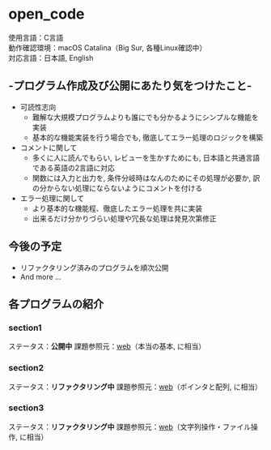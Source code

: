 # open_code  
使用言語：C言語  
動作確認環境：macOS Catalina（Big Sur, 各種Linux確認中）  
対応言語：日本語, English  

## -プログラム作成及び公開にあたり気をつけたこと-
- 可読性志向
  - 難解な大規模プログラムよりも誰にでも分かるようにシンプルな機能を実装
  - 基本的な機能実装を行う場合でも, 徹底してエラー処理のロジックを構築
- コメントに関して
  - 多くに人に読んでもらい, レビューを生かすためにも, 日本語と共通言語である英語の2言語に対応
  - 関数には入力と出力を, 条件分岐時はなんのためにその処理が必要か, 訳の分からない処理にならないようにコメントを付ける
- エラー処理に関して
  - より基本的な機能程、徹底したエラー処理を共に実装
  - 出来るだけ分かりづらい処理や冗長な処理は発見次第修正

##  今後の予定
- リファクタリング済みのプログラムを順次公開
- And more ...

## 各プログラムの紹介

### section1
ステータス：**公開中**
課題参照元：[web](http://image.onishi-lab.jp/000.html#1)（本当の基本, に相当）

### section2
ステータス：**リファクタリング中**
課題参照元：[web](http://image.onishi-lab.jp/000.html#1)（ポインタと配列, に相当）

### section3
ステータス：**リファクタリング中**
課題参照元：[web](http://image.onishi-lab.jp/000.html#1)（文字列操作・ファイル操作, に相当）
